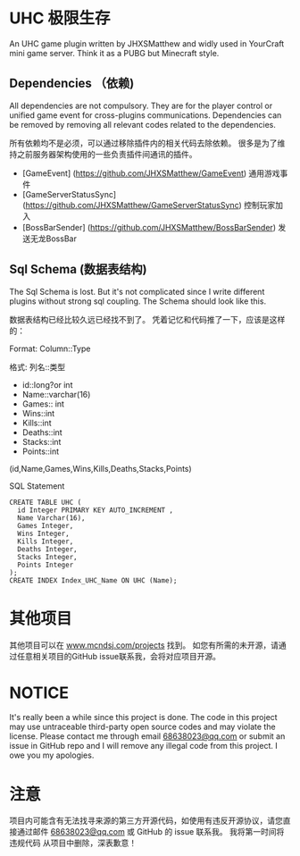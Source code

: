 # UHC 极限生存

An UHC game plugin written by JHXSMatthew and widly used in YourCraft mini game server. 
Think it as a PUBG but Minecraft style.


## Dependencies （依赖)
All dependencies are not compulsory. They are for the player control or unified game event for cross-plugins communications.
Dependencies can be removed by removing all relevant codes related to the dependencies.

所有依赖均不是必须，可以通过移除插件内的相关代码去除依赖。
很多是为了维持之前服务器架构使用的一些负责插件间通讯的插件。

- [GameEvent] (https://github.com/JHXSMatthew/GameEvent) 通用游戏事件
- [GameServerStatusSync] (https://github.com/JHXSMatthew/GameServerStatusSync) 控制玩家加入
- [BossBarSender] (https://github.com/JHXSMatthew/BossBarSender) 发送无龙BossBar

## Sql Schema (数据表结构)
The Sql Schema is lost. But it's not complicated since I write different plugins without strong sql coupling.
The Schema should look like this.

数据表结构已经比较久远已经找不到了。
凭着记忆和代码推了一下，应该是这样的：

Format: Column::Type

格式: 列名::类型

- id::long?or int
- Name::varchar(16)
- Games:: int
- Wins::int
- Kills::int
- Deaths::int
- Stacks::int
- Points::int

(id,Name,Games,Wins,Kills,Deaths,Stacks,Points)

SQL Statement

    CREATE TABLE UHC (
      id Integer PRIMARY KEY AUTO_INCREMENT ,
      Name Varchar(16),
      Games Integer,
      Wins Integer,
      Kills Integer,
      Deaths Integer,
      Stacks Integer,
      Points Integer
    );
    CREATE INDEX Index_UHC_Name ON UHC (Name);

# 其他项目
其他项目可以在 www.mcndsj.com/projects 找到。 如您有所需的未开源，请通过任意相关项目的GitHub issue联系我，会将对应项目开源。

# NOTICE

It's really been a while since this project is done.
The code in this project may use untraceable third-party open source codes and may violate the license. 
Please contact me through email 68638023@qq.com or submit an issue in GitHub repo and I will remove any illegal code from this project.
I owe you my apologies.

# 注意

项目内可能含有无法找寻来源的第三方开源代码，如使用有违反开源协议，请您直接通过邮件 68638023@qq.com 或 GitHub 的 issue 联系我。 我将第一时间将违规代码
从项目中删除，深表歉意！

